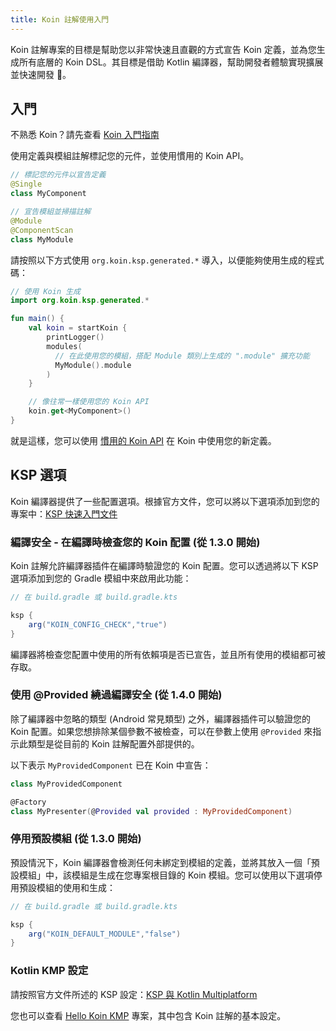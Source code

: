 ```yaml
---
title: Koin 註解使用入門
---
```


Koin 註解專案的目標是幫助您以非常快速且直觀的方式宣告 Koin 定義，並為您生成所有底層的 Koin DSL。其目標是借助 Kotlin 編譯器，幫助開發者體驗實現擴展並快速開發 🚀。

## 入門

不熟悉 Koin？請先查看 [Koin 入門指南](https://insert-koin.io/docs/quickstart/kotlin)

使用定義與模組註解標記您的元件，並使用慣用的 Koin API。

```kotlin
// 標記您的元件以宣告定義
@Single
class MyComponent
```

```kotlin
// 宣告模組並掃描註解
@Module
@ComponentScan
class MyModule
```

請按照以下方式使用 `org.koin.ksp.generated.*` 導入，以便能夠使用生成的程式碼：

```kotlin
// 使用 Koin 生成
import org.koin.ksp.generated.*

fun main() {
    val koin = startKoin {
        printLogger()
        modules(
          // 在此使用您的模組，搭配 Module 類別上生成的 ".module" 擴充功能
          MyModule().module
        )
    }

    // 像往常一樣使用您的 Koin API
    koin.get<MyComponent>()
}
```

就是這樣，您可以使用 [慣用的 Koin API](https://insert-koin.io/docs/reference/introduction) 在 Koin 中使用您的新定義。

## KSP 選項

Koin 編譯器提供了一些配置選項。根據官方文件，您可以將以下選項添加到您的專案中：[KSP 快速入門文件](https://kotlinlang.org/docs/ksp-quickstart.html#pass-options-to-processors)

### 編譯安全 - 在編譯時檢查您的 Koin 配置 (從 1.3.0 開始)

Koin 註解允許編譯器插件在編譯時驗證您的 Koin 配置。您可以透過將以下 KSP 選項添加到您的 Gradle 模組中來啟用此功能：

```groovy
// 在 build.gradle 或 build.gradle.kts

ksp {
    arg("KOIN_CONFIG_CHECK","true")
}
```

編譯器將檢查您配置中使用的所有依賴項是否已宣告，並且所有使用的模組都可被存取。

### 使用 @Provided 繞過編譯安全 (從 1.4.0 開始)

除了編譯器中忽略的類型 (Android 常見類型) 之外，編譯器插件可以驗證您的 Koin 配置。如果您想排除某個參數不被檢查，可以在參數上使用 `@Provided` 來指示此類型是從目前的 Koin 註解配置外部提供的。

以下表示 `MyProvidedComponent` 已在 Koin 中宣告：

```kotlin
class MyProvidedComponent

@Factory
class MyPresenter(@Provided val provided : MyProvidedComponent)
```

### 停用預設模組 (從 1.3.0 開始)

預設情況下，Koin 編譯器會檢測任何未綁定到模組的定義，並將其放入一個「預設模組」中，該模組是生成在您專案根目錄的 Koin 模組。您可以使用以下選項停用預設模組的使用和生成：

```groovy
// 在 build.gradle 或 build.gradle.kts

ksp {
    arg("KOIN_DEFAULT_MODULE","false")
}
```

### Kotlin KMP 設定

請按照官方文件所述的 KSP 設定：[KSP 與 Kotlin Multiplatform](https://kotlinlang.org/docs/ksp-multiplatform.html)

您也可以查看 [Hello Koin KMP](https://github.com/InsertKoinIO/hello-kmp/tree/annotations) 專案，其中包含 Koin 註解的基本設定。